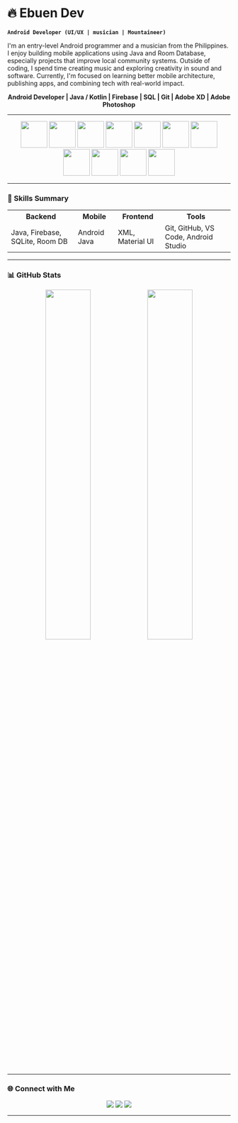 # 🔥 Ebuen Dev

**`Android Developer (UI/UX | musician | Mountaineer)`**

I'm an entry-level Android programmer and a musician from the Philippines. I enjoy building mobile applications using Java and Room Database, especially projects that improve local community systems. Outside of coding, I spend time creating music and exploring creativity in sound and software.
Currently, I'm focused on learning better mobile architecture, publishing apps, and combining tech with real-world impact.


<p align="center">
  <b>Android Developer | Java / Kotlin | Firebase | SQL | Git | Adobe XD | Adobe Photoshop </b>
</p>

---

<p align="center">
  <!-- Tech stack icons -->
<!--   <img src="https://cdn.jsdelivr.net/gh/devicons/devicon@latest/icons/java/java-original-wordmark.svg" height="45"/>  -->
<!--   <img src="https://cdn.jsdelivr.net/gh/devicons/devicon@latest/icons/html5/html5-original.svg" height="45"/> -->
<!--   <img src="https://cdn.jsdelivr.net/gh/devicons/devicon@latest/icons/javascript/javascript-plain.svg" height="45" /> -->

  <img src="https://i.postimg.cc/FKdKcpCS/java.png" height="60">
  <img src="https://i.postimg.cc/j56tQFHD/firebase.png" height="60">
  <img src="https://i.postimg.cc/DzV9jcyL/bash.png" height="60">
  <img src="https://i.postimg.cc/TPzHY2Wb/Group-37316.png" height="60">
  <img src="https://i.postimg.cc/XYvPszbr/Group-37320.png" height="60">
  <img src="https://i.postimg.cc/Jz99t5ft/Group-37321.png" height="60">
  <img src="https://i.postimg.cc/W1DB2HfQ/Group-37322.png" height="60">
  <img src="https://i.postimg.cc/BQwWf0NT/Group-37323.png" height="60">
  <img src="https://i.postimg.cc/25kQjJzC/Group-37324.png" height="60">
  <img src="https://i.postimg.cc/zX7MS19m/Group-37318.png" height="60">
  <img src="https://i.postimg.cc/fbtrNSkZ/Group-37319.png" height="60">
  
<!--   <img src="https://cdn.jsdelivr.net/gh/devicons/devicon@latest/icons/firebase/firebase-original.svg" height="45"/>
  <img width="56" height="56" alt="Group 37317" src="https://github.com/user-attachments/assets/d2dc21dc-81cd-425c-b4db-b8804f7eee95" /><h1 align="center">
  <img src="https://cdn.jsdelivr.net/gh/devicons/devicon@latest/icons/mariadb/mariadb-original.svg" height="45"/>
  <img src="https://cdn.jsdelivr.net/gh/devicons/devicon@latest/icons/androidstudio/androidstudio-original.svg" height="45" />
  <img src="https://cdn.jsdelivr.net/gh/devicons/devicon@latest/icons/azuresqldatabase/azuresqldatabase-original.svg" height="45" />
  <img src="https://cdn.jsdelivr.net/gh/devicons/devicon@latest/icons/bash/bash-original.svg" height="45" /> -->
</p>

---

### 🧠 Skills Summary

<div align="center">

<table>
  <tr>
    <th>Backend</th>
    <th>Mobile</th>
    <th>Frontend</th>
    <th>Tools</th>
  </tr>
  <tr>
    <td>Java, Firebase, SQLite, Room DB</td>
    <td>Android Java</td>
    <td>XML, Material UI</td>
    <td>Git, GitHub, VS Code, Android Studio</td>
  </tr>
</table>

</div>

---


### 📊 GitHub Stats

<p align="center">
  <img src="https://github-readme-stats.vercel.app/api?username=EbuenDev&show_icons=true&theme=tokyonight&hide_rank=true" width="45%" />
  <img src="https://github-readme-stats.vercel.app/api/top-langs/?username=EbuenDev&layout=compact&theme=tokyonight" width="45%" />
</p>

---



### 🌐 Connect with Me

<p align="center">
  <a href="https://www.facebook.com/mr.ebuen"><img src="https://img.shields.io/badge/Facebook-1877F2?style=for-the-badge&logo=facebook&logoColor=white"/></a>
  <a href="mailto:markianebuen@gmail.com"><img src="https://img.shields.io/badge/Gmail-D14836?style=for-the-badge&logo=gmail&logoColor=white"/></a>
  <a href="https://www.linkedin.com/in/markianebuen/"><img src="https://img.shields.io/badge/LinkedIn-0077B5?style=for-the-badge&logo=linkedin&logoColor=white"/></a>
</p>

---

